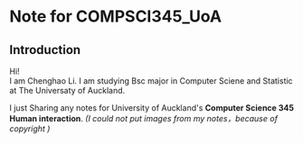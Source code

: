 # Note for COMPSCI345_UoA

## Introduction
Hi!  
I am Chenghao Li. I am studying Bsc major in Computer Sciene and Statistic at The Universaty of Auckland. 

I just Sharing any notes for University of Auckland's **Computer Science 345 Human interaction**. *(I could not put images from my notes，because of copyright )*
